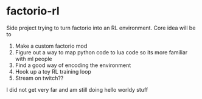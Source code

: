 # factorio-rl

Side project trying to turn factorio into an RL environment. Core idea will be to 
1. Make a custom factorio mod
2. Figure out a way to map python code to lua code so its more familiar with ml people
3. Find a good way of encoding the environment
4. Hook up a toy RL training loop
5. Stream on twitch??

I did not get very far and am still doing hello worldy stuff